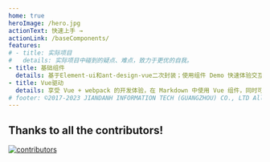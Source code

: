 ```yaml
---
home: true
heroImage: /hero.jpg
actionText: 快速上手 →
actionLink: /baseComponents/
features:
# - title: 实际项目
#   details: 实际项目中碰到的疑点、难点，致力于更优的自我。
- title: 基础组件
  details: 基于Element-ui和ant-design-vue二次封装；使用组件 Demo 快速体验交互细节。
- title: Vue驱动
  details: 享受 Vue + webpack 的开发体验，在 Markdown 中使用 Vue 组件，同时可以使用 Vue 来开发自定义主题。
# footer: ©2017-2023 JIANDANH INFORMATION TECH (GUANGZHOU) CO., LTD All Rights Reserved.
---
```


[//]: # (<p align="center">)

[//]: # (  <a href="https://github.com/vuejs/vue">)

[//]: # (    <img src="https://img.shields.io/badge/vue-2.6.11-brightgreen.svg" alt="vue">)

[//]: # (  </a>)

[//]: # (  <a href="https://gitee.com/wocwin/t-ui/stargazers">)

[//]: # (    <img src="https://gitee.com/wocwin/t-ui/badge/star.svg?theme=dark" alt="t-ui">)

[//]: # (  </a>)

[//]: # (   <a href="https://github.com/wocwin/t-ui/stargazers">)

[//]: # (    <img src="https://img.shields.io/github/stars/wocwin/t-ui.svg" alt="t-ui">)

[//]: # (  </a>)

[//]: # (   <a href="https://www.npmjs.com/package/@wocwin/t-ui" target="_blank">)

[//]: # (      <img alt="npm" src="https://img.shields.io/npm/v/@wocwin/t-ui.svg" />)

[//]: # (    </a>)

[//]: # (</p>)

## Thanks to all the contributors!

<a href="https://github.com/itpeilibo/p-ui/graphs/contributors">
  <img src="https://contrib.rocks/image?repo=itpeilibo/p-ui" alt="contributors" />
</a>

